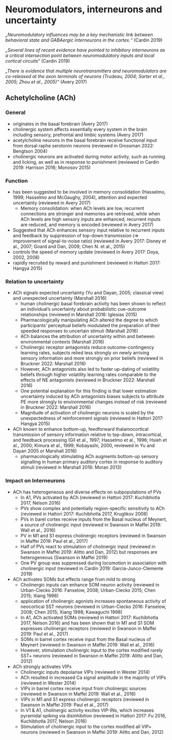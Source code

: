 # Neuromodulators, interneurons and uncertainty

*„Neuromodulatory influences may be a key mechanistic link between behavioral state and GABAergic interneurons in the cortex.“* (Cardin 2019)
 
*„Several lines of recent evidence have pointed to inhibitory interneurons as a critical intersection point between neuromodulatory inputs and local cortical circuits“* (Cardin 2019)

*„There is evidence that multiple neurotransmitters and neuromodulators are co-released at the axon terminals of neurons (Trudeau, 2004; Sarter et al., 2005; Zhou et al., 2005)“* (Avery 2017)

## Achetylcholine (ACh)

### General

- originates in the basal forebrain (Avery 2017)
- cholinergic system affects essentially every system in the brain including sensory, prefrontal and limbic systems (Avery 2017)
- acetylcholine neurons in the basal forebrain receive functional input from dorsal raphe serotonin neurons (reviewed in Grossman 2022: Bengtson 2004)
- cholinergic neurons are activated during motor activity, such as running and licking, as well as in response to punishment (reviewed in Cardin 2019: Harrison 2016; Monosov 2015)

### Function

- has been suggested to be involved in memory consolidation (Hasselmo, 1999; Hasselmo and McGaughy, 2004), attention and expected uncertainty (reviewed in Avery 2017)
	- Memory consolidation: when ACh levels are low, recurrent connections are stronger and memories are retrieved, while when ACh levels are high sensory inputs are enhanced, recurrent inputs are reduced, and memory is encoded (reviewed in Avery 2017)
- Suggested that ACh enhances sensory input relative to recurrent inputs and feedback by suppression of top-down transmission (=> improvement of signal-to-noise ratio) (reviewed in Avery 2017: Disney et al., 2007; Goard and Dan, 2009; Chen N. et al., 2015)
- controls the speed of memory update (reviewed in Avery 2017: Doya, 2002, 2008)
- rapidly recruited by reward and punishment (reviewed in Hattori 2017: Hangya 2015)

### Relation to uncertainty

- ACh signals expected uncertainty (Yu and Dayan, 2005; classical view) and unexpected uncertainty (Marshall 2016)
	- human cholinergic basal forebrain activity has been shown to reflect an individual’s uncertainty about probabilistic cue-outcome relationships (reviewed in Marshall 2016: Iglesias 2015)
	- Pharmacologically manipulating ACh altered the degree to which participants’ perceptual beliefs modulated the preparation of their speeded responses to uncertain stimuli (Marshall 2016)
	- ACh balances the attribution of uncertainty within and between environmental contexts (Marshall 2016)
 	- Cholinergic receptor antagonists reduce outcome-contingency learning rates, subjects relied less strongly on newly arriving sensory information and more strongly on prior beliefs (reviewed in Bruckner 2022: Marshall 2016)
	- However, ACh antagonists also led to faster up-dating of volatility beliefs through higher volatility learning rates comparable to the effects of NE antagonists (reviewed in Bruckner 2022: Marshall 2016)
	- One potential explanation for this finding is that lower estimation uncertainty induced by ACh antagonists biases subjects to attribute PE more strongly to environmental changes instead of risk (reviewed in Bruckner 2022: Marshall 2016)
	- Magnitude of activation of cholinergic neurons is scaled by the unexpectedness of reinforcement signals (reviewed in Hattori 2017: Hangya 2015)
- ACh known to enhance bottom-up, feedforward thalamocortical transmission of sensory information relative to top-down, intracortical, and feedback processing (Gil et al., 1997; Hasselmo et al., 1996; Hsieh et al., 2000; Kimura et al., 1999; Kobayashi, 2000, reviewed in Yu and Dayan 2005 or Marshall 2016)
	- pharmacologically stimulating ACh augments bottom-up sensory signalling in human primary auditory cortex in response to auditory stimuli (reviewed in Marshall 2016: Moran 2013)

### Impact on Interneurons

- ACh has heterogeneous and diverse effects on subpopulations of PVs
	- In A1, PVs activated by ACh (reviewed in Hattori 2017: Kuchibhotla 2017, Nelson 2016)
	- PVs show complex and potentially region-specific sensitivity to ACh (reviewed in Hattori 2017: Kuchibhotla 2017, Kruglikov 2008)
	- PVs in barel cortex receive inputs from the Basal nucleus of Meynert, a source of cholinergic input (reviewed in Swanson in Maffei 2019: Wall et al., 2016)
	- PV in M1 and S1 express cholinergic receptors (reviewed in Swanson in Maffei 2019: Paul et al., 2017)
	- Half of PVs react to stimulation of cholinergic input (reviewed in Swanson in Maffei 2019: Alitto and Dan, 2012) but responses are heterogeneous (Swanson in Maffei 2019)
	- One PV group was suppressed during locomotion in association with cholinergic input (reviewed in Cardin 2019: Garcia-Junco-Clemente 2019)
- ACh activates SOMs but effects range from mild to strong
	- Cholinergic inputs can enhance SOM neuron activity (reviewed in Urban-Ciecko 2016: Fanselow, 2008; Urban-Ciecko 2015; Chen 2015; Xiang 1998)
	- application of cholinergic agonists increases spontaneous activity of neocortical SST neurons (reviewed in Urban-Ciecko 2016: Fanselow, 2008; Chen 2015; Xiang 1998; Kawaguchi 1998)
	- In A1, ACh activated SOMs (reviewed in Hattori 2017: Kuchibhotla 2017, Nelson 2016) and has been shown that in M1 and S1 SOM expresses cholinergic receptors (reviewed in Swanson in Maffei 2019: Paul et al., 2017)
	- SOMs in barrel cortex receive input from the Basal nucleus of Meynert (reviewed in Swanson in Maffei 2019: Wall et al., 2016)
	- However, stimulation cholinergic input to the cortex modified rarely SST+ neurons (reviewed in Swanson in Maffei 2019: Alitto and Dan, 2012)
- ACh strongly activates VIPs
	- Cholinergic inputs depolarise VIPs (reviewed in Wester 2014)
	- ACh resulted in increased Ca signal amplitude in the majority of VIPs (reviewed in Wester 2014) 
	- VIPs in barrel cortex receive input from cholinergic sources (reviewed in Swanson in Maffei 2019: Wall et al., 2016)
	- VIPs in M1 and S1 express cholinergic receptors (reviewed in Swanson in Maffei 2019: Paul et al., 2017)
	- In V1 & A1, cholinergic activity excites VIP-INs, which increases pyramidal spiking via disinhibition (reviewed in Hattori 2017: Fu 2016, Kuchibhotla 2017, Nelson 2016)
	- Stimulation of cholinergic input to the cortex modified all VIP+ neurons (reviewed in Swanson in Maffei 2019: Alitto and Dan, 2012)

